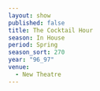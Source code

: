 ```yaml
---
layout: show
published: false
title: The Cocktail Hour
season: In House
period: Spring
season_sort: 270
year: "96_97"
venue:
  - New Theatre
---
```



